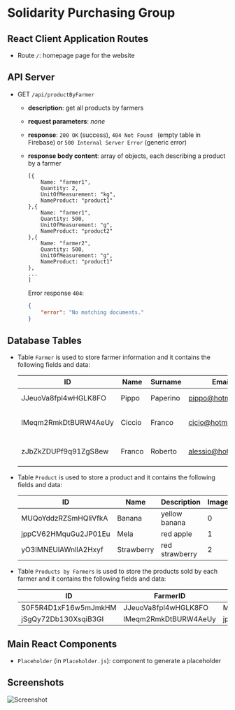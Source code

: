 # Solidarity Purchasing Group

## React Client Application Routes

- Route `/`: homepage page for the website

## API Server

- GET `/api/productByFarmer`
  - **description**: get all products by farmers
  
  - **request parameters**: *none*
  
  - **response**: `200 OK` (success), `404 Not Found ` (empty table in Firebase) or `500 Internal Server Error` (generic error)
  
  - **response body content**: array of objects, each describing a product by a farmer
    
    ```json5
    [{
        Name: "farmer1",
        Quantity: 2,
        UnitOfMeasurement: "kg",
        NameProduct: "product1"
    },{
        Name: "farmer1",
        Quantity: 500,
        UnitOfMeasurement: "g",
        NameProduct: "product2"
    },{
        Name: "farmer2",
        Quantity: 500,
        UnitOfMeasurement: "g",
        NameProduct: "product1"
    },
    ...
    ]
    ```
    
    Error response `404`:
    
    ```json
    {
        "error": "No matching documents."
    }
    ```
## Database Tables
- Table `Farmer` is used to store farmer information and it contains the following fields and data:

   | ID                   | Name   | Surname  | Email              | Phoneno    | Address                | State   | Zipcode |
   | -------------------- | ------ | -------- | ------------------ | ---------- | ---------------------- | ------- | ------- |
   | JJeuoVa8fpl4wHGLK8FO | Pippo  | Paperino | pippo@hotmail.com  | 4125364789 | via Garibaldi          | Rome    | 01578   |
   | lMeqm2RmkDtBURW4AeUy | Ciccio | Franco   | cicio@hotmail.com  | 9874515888 | via Giuseppe Verdi     | Torino  | 10138   |
   | zJbZkZDUPf9q91ZgS8ew | Franco | Roberto  | alessio@hotmail.it | 3400987654 | via Cristoforo Colombo | Cirella | 87023   |

-  Table `Product` is used to store a product and it contains the following fields and data:
   
   | ID                   | Name       | Description    | ImageID |
   | -------------------- | ---------- | -------------- | ------- |
   | MUQoYddzRZSmHQliVfkA | Banana     | yellow banana  | 0       |
   | jppCV62HMquGu2JP01Eu | Mela       | red apple      | 1       |
   | yO3IMNEUlAWnllA2Hxyf | Strawberry | red strawberry | 2       |
   
-  Table `Products by Farmers` is used to store the products sold by each farmer and it contains the following fields and data:
   
   | ID                   | FarmerID             | ProductID            | Quantity | Unitofmeasurement | Price |
   | -------------------- | -------------------- | -------------------- | -------- | ----------------- | ----- |
   | S0F5R4D1xF16w5mJmkHM | JJeuoVa8fpl4wHGLK8FO | MUQoYddzRZSmHQliVfkA | 20       | kg                | 25    |
   | jSgQy72Db130XsqiB3GI | lMeqm2RmkDtBURW4AeUy | jppCV62HMquGu2JP01Eu | 2        | bag               | 5     |


## Main React Components

- `Placeholder` (in `Placeholder.js`): component to generate a placeholder

## Screenshots

![Screenshot](./img/screenshot1.PNG)
